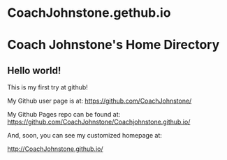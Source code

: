 # CoachJohnstone.gethub.io
Coach Johnstone's Home Directory
====================

## Hello world!

This is my first try at github!

My Github user page is at: 
https://github.com/CoachJohnstone/

My Github Pages repo can be found at:  
https://github.com/CoachJohnstone/Coachjohnstone.github.io/

And, soon, you can see my customized homepage at:

http://CoachJohnstone.github.io/
